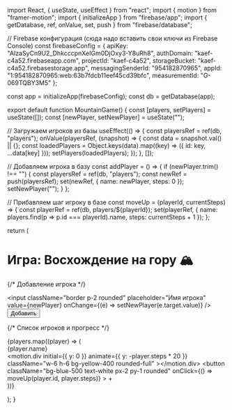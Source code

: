import React, { useState, useEffect } from "react"; 
import { motion } from "framer-motion"; 
import { initializeApp } from "firebase/app"; 
import { getDatabase, ref, onValue, set, push } from "firebase/database";

// Firebase конфигурация (сюда надо вставить свои ключи из Firebase Console) 
const firebaseConfig = {
  apiKey: "AIzaSyCn9U2_DhkcccpnXeIGm0DjOxy3-Y8uRh8",
  authDomain: "kaef-c4a52.firebaseapp.com",
  projectId: "kaef-c4a52",
  storageBucket: "kaef-c4a52.firebasestorage.app",
  messagingSenderId: "954182870965",
  appId: "1:954182870965:web:63b7fdcb11eef45cd39bfc",
  measurementId: "G-069TQBY3M5"
};


const app = initializeApp(firebaseConfig); 
const db = getDatabase(app);

export default function MountainGame() { 
  const [players, setPlayers] = useState([]); 
  const [newPlayer, setNewPlayer] = useState("");

// Загружаем игроков из базы 
useEffect(() => { 
  const playersRef = ref(db, "players"); 
  onValue(playersRef, (snapshot) => { 
    const data = snapshot.val() || {}; 
    const loadedPlayers = Object.keys(data).map((key) => ({ id: key, ...data[key] })); 
    setPlayers(loadedPlayers); 
  }); 
}, []);

// Добавляем игрока в базу 
const addPlayer = () => { 
  if (newPlayer.trim() !== "") { 
    const playersRef = ref(db, "players"); 
    const newRef = push(playersRef); 
    set(newRef, { name: newPlayer, steps: 0 }); 
    setNewPlayer(""); 
  } 
};

// Прибавляем шаг игроку в базе 
const moveUp = (playerId, currentSteps) => { 
  const playerRef = ref(db, players/${playerId}); 
  set(playerRef, { name: players.find(p => p.id === playerId).name, steps: currentSteps + 1 }); 
};

return ( 
  <div className="flex flex-col items-center p-4 bg-blue-50 min-h-screen"> 
    <h1 className="text-2xl font-bold mb-4">Игра: Восхождение на гору 🏔️</h1>

{/* Добавление игрока */}
    <div className="flex gap-2 mb-4">
      <input
        className="border p-2 rounded"
        placeholder="Имя игрока"
        value={newPlayer}
        onChange={(e) => setNewPlayer(e.target.value)}
      />
      <button
        className="bg-green-500 text-white px-4 py-2 rounded"
        onClick={addPlayer}
      >
        Добавить
      </button>
    </div>

  {/* Список игроков и прогресс */}
    <div className="w-full max-w-md">
      {players.map((player) => (
        <div key={player.id} className="flex justify-between items-center bg-white rounded p-2 mb-2 shadow">
          <span>{player.name}</span>
          <div className="flex items-center gap-2">
            <motion.div
              initial={{ y: 0 }}
              animate={{ y: -player.steps * 20 }}
              className="w-6 h-6 bg-yellow-400 rounded-full"
            ></motion.div>
            <button
              className="bg-blue-500 text-white px-2 py-1 rounded"
              onClick={() => moveUp(player.id, player.steps)}
            >
              +
            </button>
          </div>
        </div>
      ))}
    </div>
  </div>

); 
}
